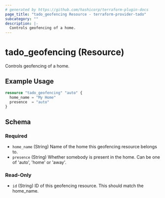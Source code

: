 ```yaml
---
# generated by https://github.com/hashicorp/terraform-plugin-docs
page_title: "tado_geofencing Resource - terraform-provider-tado"
subcategory: ""
description: |-
  Controls geofencing of a home.
---
```


# tado_geofencing (Resource)

Controls geofencing of a home.

## Example Usage

```terraform
resource "tado_geofencing" "auto" {
  home_name = "My Home"
  presence  = "auto"
}
```

<!-- schema generated by tfplugindocs -->
## Schema

### Required

- `home_name` (String) Name of the home this geofencing resource belongs to.
- `presence` (String) Whether somebody is present in the home. Can be one of 'auto', 'home' or 'away'.

### Read-Only

- `id` (String) ID of this geofencing resource. This should match the home_name.


